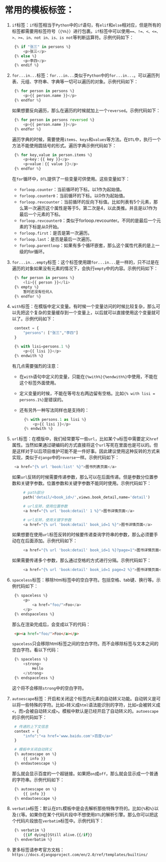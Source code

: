 # 常用的模板标签：

1. `if`标签：`if`标签相当于`Python`中的`if`语句，有`elif`和`else`相对应，但是所有的标签都需要用标签符号（`{%%}`）进行包裹。`if`标签中可以使用`==、!=、<、<=、>、>=、in、not in、is、is not`等判断运算符。示例代码如下：

   ```python
    {% if "张三" in persons %}
        <p>张三</p>
    {% else %}
        <p>李四</p>
    {% endif %}
   ```

2. `for...in...`标签：`for...in...`类似于`Python`中的`for...in...`。可以遍历列表、元组、字符串、字典等一切可以遍历的对象。示例代码如下：

   ```python
    {% for person in persons %}
        <p>{{ person.name }}</p>
    {% endfor %}
   ```

   如果想要反向遍历，那么在遍历的时候就加上一个`reversed`。示例代码如下：

   ```python
    {% for person in persons reversed %}
        <p>{{ person.name }}</p>
    {% endfor %}
   ```

   遍历字典的时候，需要使用`items`、`keys`和`values`等方法。在`DTL`中，执行一个方法不能使用圆括号的形式。遍历字典示例代码如下：

   ```python
    {% for key,value in person.items %}
        <p>key：{{ key }}</p>
        <p>value：{{ value }}</p>
    {% endfor %}
   ```

   在`for`循环中，`DTL`提供了一些变量可供使用。这些变量如下：

   - `forloop.counter`：当前循环的下标。以1作为起始值。
   - `forloop.counter0`：当前循环的下标。以0作为起始值。
   - `forloop.revcounter`：当前循环的反向下标值。比如列表有5个元素，那么第一次遍历这个属性是等于5，第二次是4，以此类推。并且是以1作为最后一个元素的下标。
   - `forloop.revcounter0`：类似于forloop.revcounter。不同的是最后一个元素的下标是从0开始。
   - `forloop.first`：是否是第一次遍历。
   - `forloop.last`：是否是最后一次遍历。
   - `forloop.parentloop`：如果有多个循环嵌套，那么这个属性代表的是上一级的for循环。

3. `for...in...empty`标签：这个标签使用跟`for...in...`是一样的，只不过是在遍历的对象如果没有元素的情况下，会执行`empty`中的内容。示例代码如下：

   ```python
    {% for person in persons %}
        <li>{{ person }}</li>
    {% empty %}
        暂时还没有任何人
    {% endfor %}
   ```

4. `with`标签：在模版中定义变量。有时候一个变量访问的时候比较复杂，那么可以先把这个复杂的变量缓存到一个变量上，以后就可以直接使用这个变量就可以了。示例代码如下：

   ```python
    context = {
        "persons": ["张三","李四"]
    }
   
    {% with lisi=persons.1 %}
        <p>{{ lisi }}</p>
    {% endwith %}
   ```

   有几点需要强烈的注意：

   - 在`with`语句中定义的变量，只能在`{%with%}{%endwith%}`中使用，不能在这个标签外面使用。

   - 定义变量的时候，不能在等号左右两边留有空格。比如`{% with lisi = persons.1%}`是错误的。

   - 还有另外一种写法同样也是支持的：

     ```python
       {% with persons.1 as lisi %}
           <p>{{ lisi }}</p>
       {% endwith %}
     ```

5. `url`标签：在模版中，我们经常要写一些`url`，比如某个`a`标签中需要定义`href`属性。当然如果通过硬编码的方式直接将这个`url`写死在里面也是可以的。但是这样对于以后项目维护可能不是一件好事。因此建议使用这种反转的方式来实现，类似于`django`中的`reverse`一样。示例代码如下：

   ```python
    <a href="{% url 'book:list' %}">图书列表页面</a>
   ```

   如果`url`反转的时候需要传递参数，那么可以在后面传递。但是参数分位置参数和关键字参数。位置参数和关键字参数不能同时使用。示例代码如下：

   ```python
        # path部分
        path('detail/<book_id>/',views.book_detail,name='detail')
   
        # url反转，使用位置参数
        <a href="{% url 'book:detail' 1 %}">图书详情页面</a>
   
        # url反转，使用关键字参数
        <a href="{% url 'book:detail' book_id=1 %}">图书详情页面</a>
   ```

   如果想要在使用`url`标签反转的时候要传递查询字符串的参数，那么必须要手动在在后面添加。示例代码如下：

   ```python
        <a href="{% url 'book:detail' book_id=1 %}?page=1">图书详情页面</a>
   ```

   如果需要传递多个参数，那么通过空格的方式进行分隔。示例代码如下：

   ```python
        <a href="{% url 'book:detail' book_id=1 page=2 %}">图书详情页面</a>
   ```

6. `spaceless`标签：移除html标签中的空白字符。包括空格、tab键、换行等。示例代码如下：

   ```python
    {% spaceless %}
        <p>
            <a href="foo/">Foo</a>
        </p>
    {% endspaceless %}
   ```

   那么在渲染完成后，会变成以下的代码：

   ```html
    <p><a href="foo/">Foo</a></p>
   ```

   `spaceless`只会移除html标签之间的空白字符。而不会移除标签与文本之间的空白字符。看以下代码：

   ```python
    {% spaceless %}
        <strong>
            Hello
        </strong>
    {% endspaceless %}
   ```

   这个将不会移除`strong`中的空白字符。

7. `autoescape`标签：开启和关闭这个标签内元素的自动转义功能。自动转义是可以将一些特殊的字符。比如`<`转义成`html`语法能识别的字符，比如`<`会被转义成`<`，而`>`会被自动转义成`>`。模板中默认是已经开启了自动转义的。`autoescape`的示例代码如下：

   ```python
    # 传递的上下文信息
    context = {
        "info":"<a href='www.baidu.com'>百度</a>"
    }
   
    # 模板中关闭自动转义
    {% autoescape on %}
        {{ info }}
    {% endautoescape %}
   ```

   那么就会显示百度的一个超链接。如果把`on`成`off`，那么就会显示成一个普通的字符串。示例代码如下：

   ```python
    {% autoescape on %}
        {{ info }}
    {% endautoescape %}
   ```

8. `verbatim`标签：默认在`DTL`模板中是会去解析那些特殊字符的。比如`{%`和`%}`以及`{{`等。如果你在某个代码片段中不想使用`DTL`的解析引擎。那么你可以把这个代码片段放在`verbatim`标签中。示例代码下：

   ```python
    {% verbatim %}
        {{if dying}}Still alive.{{/if}}
    {% endverbatim %}
   ```

9. 更多标签请参考官方文档：`https://docs.djangoproject.com/en/2.0/ref/templates/builtins/`